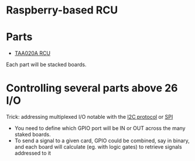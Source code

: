 Raspberry-based RCU
===

# Parts
* [TAA020A RCU](docs/RCU%20Rising%20Sun%20TAA02A/readme.md)

Each part will be stacked boards.

# Controlling several parts above 26 I/O
Trick: addressing multiplexed I/O notable with the [I2C protocol](https://en.m.wikipedia.org/wiki/I2C) or [SPI](https://en.m.wikipedia.org/wiki/Serial_Peripheral_Interface)

* You need to define which GPIO port will be IN or OUT across the many staked boards.
* To send a signal to a given card, GPIO could be combined, say in binary, and each board will calculate (eg. with logic gates) to retrieve signals addressed to it



